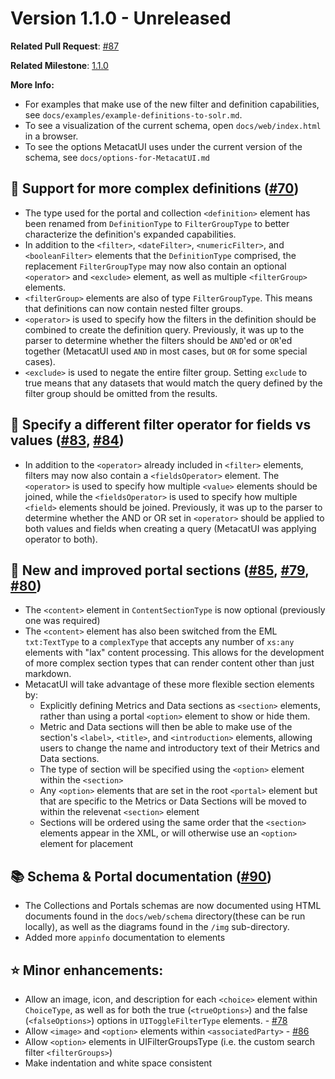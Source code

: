 # Version 1.1.0 - Unreleased

**Related Pull Request**: [#87](https://github.com/DataONEorg/collections-portals-schemas/pull/87)

**Related Milestone**: [1.1.0](https://github.com/DataONEorg/collections-portals-schemas/milestone/4)

**More Info:**
- For examples that make use of the new filter and definition capabilities, see `docs/examples/example-definitions-to-solr.md`.
- To see a visualization of the current schema, open `docs/web/index.html` in a browser.
- To see the options MetacatUI uses under the current version of the schema, see `docs/options-for-MetacatUI.md`

## 📖 Support for more complex definitions ([#70](https://github.com/DataONEorg/collections-portals-schemas/issues/70))

- The type used for the portal and collection `<definition>` element has been renamed from `DefinitionType` to `FilterGroupType` to better characterize the definition's expanded capabilities.
- In addition to the `<filter>`, `<dateFilter>`, `<numericFilter>`, and `<booleanFilter>` elements that the `DefinitionType` comprised, the replacement `FilterGroupType` may now also contain an optional `<operator>` and `<exclude>` element, as well as multiple `<filterGroup>` elements.
- `<filterGroup>` elements are also of type `FilterGroupType`. This means that definitions can now contain nested filter groups.
- `<operator>` is used to specify how the filters in the definition should be combined to create the definition query. Previously, it was up to the parser to determine whether the filters should be `AND`'ed or `OR`'ed together (MetacatUI used `AND` in most cases, but `OR` for some special cases).
- `<exclude>` is used to negate the entire filter group. Setting `exclude` to true means that any datasets that would match the query defined by the filter group should be omitted from the results.

## 🔘 Specify a different filter operator for fields vs values ([#83](https://github.com/DataONEorg/collections-portals-schemas/issues/83), [#84](https://github.com/DataONEorg/collections-portals-schemas/issues/84))
  - In addition to the `<operator>` already included in `<filter>` elements, filters may now also contain a `<fieldsOperator>` element. The `<operator>` is used to specify how multiple `<value>` elements should be joined, while the `<fieldsOperator>` is used to specify how multiple `<field>` elements should be joined. Previously, it was up to the parser to determine whether the AND or OR set in `<operator>` should be applied to both values and fields when creating a query (MetacatUI was applying operator to both).

## 📑 New and improved portal sections ([#85](https://github.com/DataONEorg/collections-portals-schemas/issues/85), [#79](https://github.com/DataONEorg/collections-portals-schemas/issues/79), [#80](https://github.com/DataONEorg/collections-portals-schemas/issues/80))
  - The `<content>` element in `ContentSectionType` is now optional (previously one was required)
  - The `<content>` element has also been switched from the EML `txt:TextType` to a `complexType` that accepts any number of `xs:any` elements with "lax" content processing. This allows for the development of more complex section types that can render content other than just markdown.
  - MetacatUI will take advantage of these more flexible section elements by:
    - Explicitly defining Metrics and Data sections as `<section>` elements, rather than using a portal `<option>` element to show or hide them.
    - Metric and Data sections will then be able to make use of the section's `<label>`, `<title>`, and `<introduction>` elements, allowing users to change the name and introductory text of their Metrics and Data sections.
    - The type of section will be specified using the `<option>` element within the `<section>`
    - Any `<option>` elements that are set in the root `<portal>` element but that are specific to the Metrics or Data Sections will be moved to within the relevenat `<section>` element
    - Sections will be ordered using the same order that the `<section>` elements appear in the XML, or will otherwise use an `<option>` element for placement

## 📚 Schema & Portal documentation ([#90](https://github.com/DataONEorg/collections-portals-schemas/issues/90))

- The Collections and Portals schemas are now documented using HTML documents found in the `docs/web/schema` directory(these can be run locally), as well as the diagrams found in the `/img` sub-directory.
- Added more `appinfo` documentation to elements

## ⭐️ Minor enhancements:

- Allow an image, icon, and description for each `<choice>` element within `ChoiceType`, as well as for both the true (`<trueOptions>`) and the false (`<falseOptions>`) options in `UIToggleFilterType` elements. - [#78](https://github.com/DataONEorg/collections-portals-schemas/issues/78)
- Allow `<image>` and `<option>` elements within `<associatedParty>` - [#86](https://github.com/DataONEorg/collections-portals-schemas/issues/86)
- Allow `<option>` elements in UIFilterGroupsType (i.e. the custom search filter `<filterGroups>`)
- Make indentation and white space consistent
